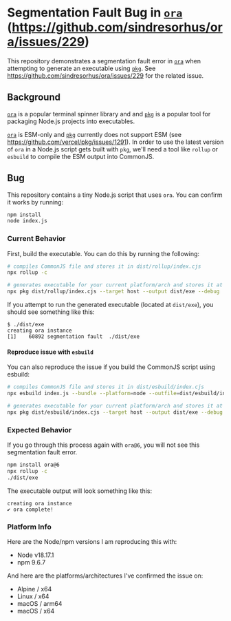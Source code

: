 # Segmentation Fault Bug in [`ora`](https://github.com/sindresorhus/ora) (https://github.com/sindresorhus/ora/issues/229)

This repository demonstrates a segmentation fault error in [`ora`](https://github.com/sindresorhus/ora) when attempting to generate an executable using [`pkg`](https://github.com/vercel/pkg). See https://github.com/sindresorhus/ora/issues/229 for the related issue.

## Background

[`ora`](https://github.com/sindresorhus/ora) is a popular terminal spinner library and and [`pkg`](https://github.com/vercel/pkg) is a popular tool for packaging Node.js projects into executables.

[`ora`](https://github.com/sindresorhus/ora) is ESM-only and [`pkg`](https://github.com/vercel/pkg) currently does not support ESM (see https://github.com/vercel/pkg/issues/1291). In order to use the latest version of `ora` in a Node.js script gets built with `pkg`, we'll need a tool like `rollup` or `esbuild` to compile the ESM output into CommonJS.

## Bug

This repository contains a tiny Node.js script that uses `ora`. You can confirm it works by running:

```sh
npm install
node index.js
```

### Current Behavior

First, build the executable. You can do this by running the following:

```sh
# compiles CommonJS file and stores it in dist/rollup/index.cjs
npx rollup -c

# generates executable for your current platform/arch and stores it at dist/exe
npx pkg dist/rollup/index.cjs --target host --output dist/exe --debug
```

If you attempt to run the generated executable (located at `dist/exe`), you should see something like this:

```
$ ./dist/exe
creating ora instance
[1]    60892 segmentation fault  ./dist/exe
```

#### Reproduce issue with `esbuild`

You can also reproduce the issue if you build the CommonJS script using esbuild:

```sh
# compiles CommonJS file and stores it in dist/esbuild/index.cjs
npx esbuild index.js --bundle --platform=node --outfile=dist/esbuild/index.cjs

# generates executable for your current platform/arch and stores it at dist/exe
npx pkg dist/esbuild/index.cjs --target host --output dist/exe --debug
```

### Expected Behavior

If you go through this process again with `ora@6`, you will not see this segmentation fault error.

```sh
npm install ora@6
npx rollup -c
./dist/exe
```

The executable output will look something like this:

```
creating ora instance
✔ ora complete!
```

### Platform Info

Here are the Node/npm versions I am reproducing this with:

- Node v18.17.1
- npm 9.6.7

And here are the platforms/architectures I've confirmed the issue on:

- Alpine / x64
- Linux / x64
- macOS / arm64
- macOS / x64
